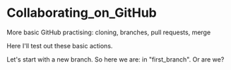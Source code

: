# Collaborating_on_GitHub

More basic GitHub practising: cloning, branches, pull requests, merge

Here I'll test out these basic actions.

Let's start with a new branch.
So here we are: in "first_branch". Or are we?
